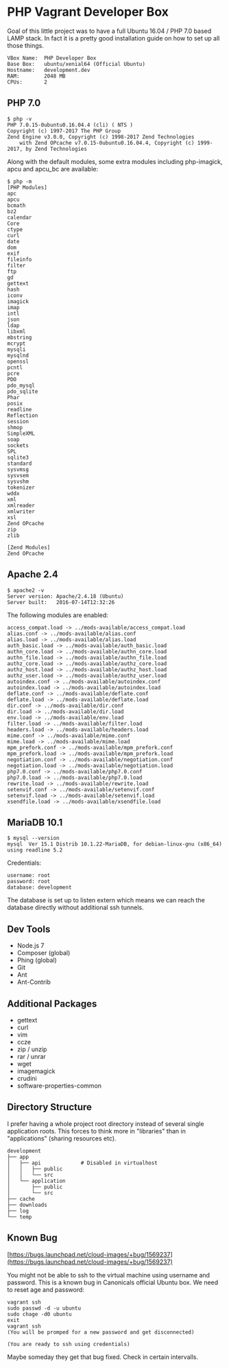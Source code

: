 # PHP Vagrant Developer Box

Goal of this little project was to have a full Ubuntu 16.04 / PHP 7.0 based LAMP stack. In fact it is a pretty good
installation guide on how to set up all those things.

    VBox Name:  PHP Developer Box
    Base Box:   ubuntu/xenial64 (Official Ubuntu)
    Hostname:   development.dev
    RAM:        2048 MB
    CPUs:       2
    
## PHP 7.0

    $ php -v
    PHP 7.0.15-0ubuntu0.16.04.4 (cli) ( NTS )
    Copyright (c) 1997-2017 The PHP Group
    Zend Engine v3.0.0, Copyright (c) 1998-2017 Zend Technologies
        with Zend OPcache v7.0.15-0ubuntu0.16.04.4, Copyright (c) 1999-2017, by Zend Technologies

Along with the default modules, some  extra modules including php-imagick, apcu and apcu_bc are available:

    $ php -m
    [PHP Modules]
    apc
    apcu
    bcmath
    bz2
    calendar
    Core
    ctype
    curl
    date
    dom
    exif
    fileinfo
    filter
    ftp
    gd
    gettext
    hash
    iconv
    imagick
    imap
    intl
    json
    ldap
    libxml
    mbstring
    mcrypt
    mysqli
    mysqlnd
    openssl
    pcntl
    pcre
    PDO
    pdo_mysql
    pdo_sqlite
    Phar
    posix
    readline
    Reflection
    session
    shmop
    SimpleXML
    soap
    sockets
    SPL
    sqlite3
    standard
    sysvmsg
    sysvsem
    sysvshm
    tokenizer
    wddx
    xml
    xmlreader
    xmlwriter
    xsl
    Zend OPcache
    zip
    zlib
    
    [Zend Modules]
    Zend OPcache

## Apache 2.4

    $ apache2 -v
    Server version: Apache/2.4.18 (Ubuntu)
    Server built:   2016-07-14T12:32:26

The following modules are enabled:

    access_compat.load -> ../mods-available/access_compat.load
    alias.conf -> ../mods-available/alias.conf
    alias.load -> ../mods-available/alias.load
    auth_basic.load -> ../mods-available/auth_basic.load
    authn_core.load -> ../mods-available/authn_core.load
    authn_file.load -> ../mods-available/authn_file.load
    authz_core.load -> ../mods-available/authz_core.load
    authz_host.load -> ../mods-available/authz_host.load
    authz_user.load -> ../mods-available/authz_user.load
    autoindex.conf -> ../mods-available/autoindex.conf
    autoindex.load -> ../mods-available/autoindex.load
    deflate.conf -> ../mods-available/deflate.conf
    deflate.load -> ../mods-available/deflate.load
    dir.conf -> ../mods-available/dir.conf
    dir.load -> ../mods-available/dir.load
    env.load -> ../mods-available/env.load
    filter.load -> ../mods-available/filter.load
    headers.load -> ../mods-available/headers.load
    mime.conf -> ../mods-available/mime.conf
    mime.load -> ../mods-available/mime.load
    mpm_prefork.conf -> ../mods-available/mpm_prefork.conf
    mpm_prefork.load -> ../mods-available/mpm_prefork.load
    negotiation.conf -> ../mods-available/negotiation.conf
    negotiation.load -> ../mods-available/negotiation.load
    php7.0.conf -> ../mods-available/php7.0.conf
    php7.0.load -> ../mods-available/php7.0.load
    rewrite.load -> ../mods-available/rewrite.load
    setenvif.conf -> ../mods-available/setenvif.conf
    setenvif.load -> ../mods-available/setenvif.load
    xsendfile.load -> ../mods-available/xsendfile.load

## MariaDB 10.1

    $ mysql --version
    mysql  Ver 15.1 Distrib 10.1.22-MariaDB, for debian-linux-gnu (x86_64) using readline 5.2

Credentials:

    username: root
    password: root
    database: development

The database is set up to listen extern which means we can reach the database directly without additional ssh tunnels.

## Dev Tools

 + Node.js 7
 + Composer (global)
 + Phing (global)
 + Git
 + Ant
 + Ant-Contrib
 
## Additional Packages

 + gettext
 + curl
 + vim
 + ccze
 + zip / unzip
 + rar / unrar
 + wget
 + imagemagick
 + crudini
 + software-properties-common

## Directory Structure

I prefer having a whole project root directory instead of several single application roots. This forces to think more in
"libraries" than in "applications" (sharing resources etc).

    development
    ├── app
    │   ├── api             # Disabled in virtualhost
    │   │   ├── public
    │   │   └── src
    │   └── application
    │       ├── public
    │       └── src
    ├── cache
    ├── downloads
    ├── log
    └── temp

## Known Bug

[https://bugs.launchpad.net/cloud-images/+bug/1569237](https://bugs.launchpad.net/cloud-images/+bug/1569237)

You might not be able to ssh to the virtual machine using username and password. This is a known bug in Canonicals
official Ubuntu box. We need to reset age and password:

    vagrant ssh
    sudo passwd -d -u ubuntu
    sudo chage -d0 ubuntu
    exit
    vagrant ssh
    (You will be promped for a new password and get disconnected)
    
    (You are ready to ssh using credentials)

Maybe someday they get that bug fixed. Check in certain intervalls.